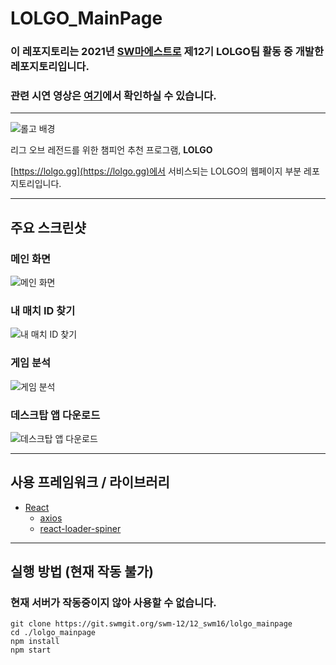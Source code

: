 # LOLGO_MainPage

### 이 레포지토리는 **2021년 [SW마에스트로](https://swmaestro.org/) 제12기 LOLGO팀** 활동 중 개발한 레포지토리입니다.
### 관련 시연 영상은 [여기](https://www.youtube.com/watch?v=F1vVZymvK7w)에서 확인하실 수 있습니다.

---

![롤고 배경](https://user-images.githubusercontent.com/37856995/128962448-39fc7809-0127-4d36-a232-be0b46e72185.png)

리그 오브 레전드를 위한 챔피언 추천 프로그램, **LOLGO**

[https://lolgo.gg](https://lolgo.gg)에서 서비스되는 LOLGO의 웹페이지 부분 레포지토리입니다.

---

## 주요 스크린샷

### 메인 화면

![메인 화면](https://user-images.githubusercontent.com/37856995/139629595-36c0ca61-f6f2-4538-869a-416604acb7c9.png)

### 내 매치 ID 찾기

![내 매치 ID 찾기](https://user-images.githubusercontent.com/37856995/139629604-be31de2c-39c7-43f1-bc61-2c21ff72f2c5.png)

### 게임 분석

![게임 분석](https://user-images.githubusercontent.com/37856995/139629608-2b231201-d432-465d-b00f-e39fb8dcf518.png)

### 데스크탑 앱 다운로드

![데스크탑 앱 다운로드](https://user-images.githubusercontent.com/37856995/139629610-cba51477-0c6c-4cb1-9ff9-8437ce6ec054.png)


---

## 사용 프레임워크 / 라이브러리

- [React](https://github.com/facebook/react)
  - [axios](https://github.com/axios/axios)
  - [react-loader-spiner](https://github.com/mhnpd/react-loader-spinner)
---

## 실행 방법 (현재 작동 불가)
### 현재 서버가 작동중이지 않아 사용할 수 없습니다.

```
git clone https://git.swmgit.org/swm-12/12_swm16/lolgo_mainpage
cd ./lolgo_mainpage
npm install
npm start
```

